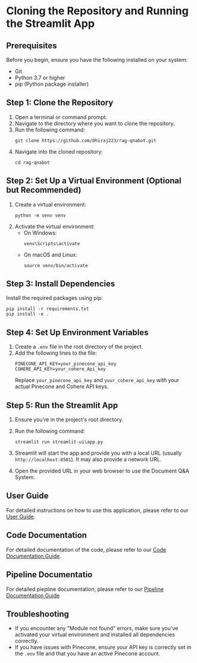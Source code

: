 # Cloning the Repository and Running the Streamlit App

## Prerequisites

Before you begin, ensure you have the following installed on your system:
- Git
- Python 3.7 or higher
- pip (Python package installer)

## Step 1: Clone the Repository

1. Open a terminal or command prompt.
2. Navigate to the directory where you want to clone the repository.
3. Run the following command:
   ```
   git clone https://github.com/Dhiraj223/rag-qnabot.git
   ```
4. Navigate into the cloned repository:
   ```
   cd rag-qnabot
   ```

## Step 2: Set Up a Virtual Environment (Optional but Recommended)

1. Create a virtual environment:
   ```
   python -m venv venv
   ```
2. Activate the virtual environment:
   - On Windows:
     ```
     venv\Scripts\activate
     ```
   - On macOS and Linux:
     ```
     source venv/bin/activate
     ```

## Step 3: Install Dependencies

Install the required packages using pip:
```
pip install -r requirements.txt
pip install -e .
```

## Step 4: Set Up Environment Variables

1. Create a `.env` file in the root directory of the project.
2. Add the following lines to the file:
   ```
   PINECONE_API_KEY=your_pinecone_api_key
   COHERE_API_KEY=your_cohere_Api_key
   ```
   Replace `your_pinecone_api_key` and `your_cohere_api_key` with your actual Pinecone and Cohere API keys.

## Step 5: Run the Streamlit App

1. Ensure you're in the project's root directory.
2. Run the following command:
   ```
   streamlit run streamlit-ui\app.py
   ```

3. Streamlit will start the app and provide you with a local URL (usually `http://localhost:8501`). It may also provide a network URL.

4. Open the provided URL in your web browser to use the Document Q&A System.

## User Guide

For detailed instructions on how to use this application, please refer to our [User Guide](USER_GUIDE.md).

## Code Documentation

For detailed documentation of the code, please refer to our [Code Documentation Guide](Documentation.md).

## Pipeline Documentatio

For detailed piepline documentation, please refer to our [Pipeline Documentation Guide](PipelineDocumentation.md)

## Troubleshooting

- If you encounter any "Module not found" errors, make sure you've activated your virtual environment and installed all dependencies correctly.
- If you have issues with Pinecone, ensure your API key is correctly set in the `.env` file and that you have an active Pinecone account.

